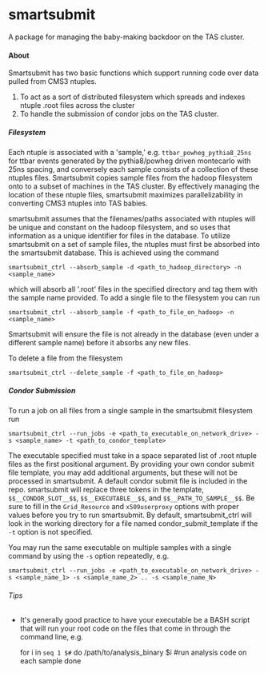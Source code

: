 # smartsubmit

A package for managing the baby-making backdoor on the TAS cluster.

#### About

Smartsubmit has two basic functions which support running code over data pulled from CMS3 ntuples. 

1. To act as a sort of distributed filesystem which spreads and indexes ntuple .root files across the cluster
2. To handle the submission of condor jobs on the TAS cluster. 

##### Filesystem

Each ntuple is associated with a 'sample,' e.g. `ttbar_powheg_pythia8_25ns` for ttbar events generated by the pythia8/powheg driven montecarlo with 25ns spacing, and conversely each sample consists of a collection of these ntuples files. Smartsubmit copies sample files from the hadoop filesystem onto to a subset of machines in the TAS cluster. By effectively managing the location of these ntuple files, smartsubmit maximizes parallelizability in converting CMS3 ntuples into TAS babies. 

smartsubmit assumes that the filenames/paths associated with ntuples will be unique and constant on the hadoop filesystem, and so uses that information as a unique identifier for files in the database. To utilize smartsubmit on a set of sample files, the ntuples must first be absorbed into the smartsubmit database. This is achieved using the command 
    
    smartsubmit_ctrl --absorb_sample -d <path_to_hadoop_directory> -n <sample_name>

which will absorb all '.root' files in the specified directory and tag them with the sample name provided. To add a single file to the filesystem you can run 

    smartsubmit_ctrl --absorb_sample -f <path_to_file_on_hadoop> -n <sample_name>
    
Smartsubmit will ensure the file is not already in the database (even under a different sample name) before it absorbs any new files. 

To delete a file from the filesystem 

    smartsubmit_ctrl --delete_sample -f <path_to_file_on_hadoop>
    
##### Condor Submission

To run a job on all files from a single sample in the smartsubmit filesystem run

    smartsubmit_ctrl --run_jobs -e <path_to_executable_on_network_drive> -s <sample_name> -t <path_to_condor_template>
    
The executable specified must take in a space separated list of .root ntuple files as the first positional argument. By providing your own condor submit file template, you may add additional arguments, but these will not be processed in smartsubmit. A default condor submit file is included in the repo. smartsubmit will replace three tokens in the template, `$$__CONDOR_SLOT__$$`, `$$__EXECUTABLE__$$`, and `$$__PATH_TO_SAMPLE__$$`. Be sure to fill in the `Grid_Resource` and `x509userproxy` options with proper values before you try to run smartsubmit. By default, smartsubmit\_ctrl will look in the working directory for a file named condor\_submit\_template if the `-t` option is not specified. 

You may run the same executable on multiple samples with a single command by using the `-s` option repeatedly, e.g.

    smartsubmit_ctrl --run_jobs -e <path_to_executable_on_network_drive> -s <sample_name_1> -s <sample_name_2> .. -s <sample_name_N>

###### Tips

* It's generally good practice to have your executable be a BASH script that will run your root code on the files that come in through the command line, e.g. 


    for i in `seq 1 $#`
    do
        /path/to/analysis_binary $i                     #run analysis code on each sample
        <copy output file back to your local machine>
    done

